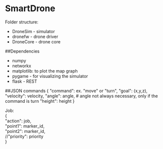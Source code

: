 # SmartDrone
Folder structure:
* DroneSim - simulator
* dronefw - drone driver
* DroneCore - drone core

##Dependencies
* numpy
* networkx
* matplotlib: to plot the map graph
* pygame - for visualizing the simulator
* flask - REST

##JSON commands
{
            "command": ex. "move" or "turn",
            "goal": (x,y,z),
            "velocity": velocity,
            "angle": angle,          # angle not always necessary, only if the command is turn
            "height": height
}

Job:\
{ \
    "action": job,  
    "point1": marker_id,\
    "point2": marker_id,\
    //"priority": priority\
    }